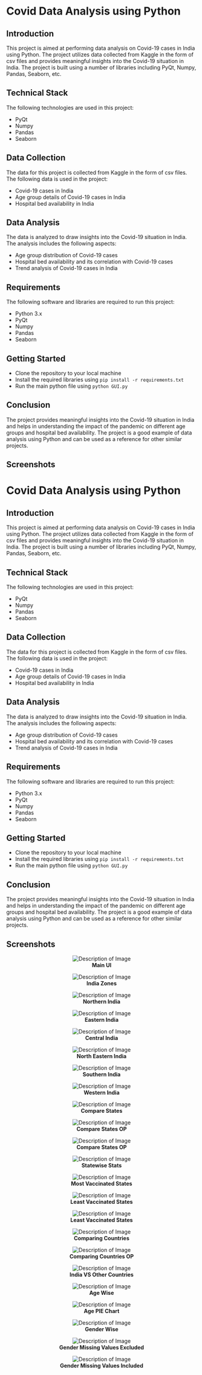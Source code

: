 # Covid Data Analysis using Python

## Introduction

This project is aimed at performing data analysis on Covid-19 cases in India using Python. The project utilizes data collected from Kaggle in the form of csv files and provides meaningful insights into the Covid-19 situation in India. The project is built using a number of libraries including PyQt, Numpy, Pandas, Seaborn, etc.

## Technical Stack

The following technologies are used in this project:

- PyQt
- Numpy
- Pandas
- Seaborn

## Data Collection

The data for this project is collected from Kaggle in the form of csv files. The following data is used in the project:

- Covid-19 cases in India
- Age group details of Covid-19 cases in India
- Hospital bed availability in India

## Data Analysis

The data is analyzed to draw insights into the Covid-19 situation in India. The analysis includes the following aspects:

- Age group distribution of Covid-19 cases
- Hospital bed availability and its correlation with Covid-19 cases
- Trend analysis of Covid-19 cases in India

## Requirements

The following software and libraries are required to run this project:

- Python 3.x
- PyQt
- Numpy
- Pandas
- Seaborn

## Getting Started

- Clone the repository to your local machine
- Install the required libraries using `pip install -r requirements.txt`
- Run the main python file using `python GUI.py`

## Conclusion

The project provides meaningful insights into the Covid-19 situation in India and helps in understanding the impact of the pandemic on different age groups and hospital bed availability. The project is a good example of data analysis using Python and can be used as a reference for other similar projects.

## Screenshots
<!-- include Figure_1.png from ScreenShots directory present in root directory -->

# Covid Data Analysis using Python

## Introduction

This project is aimed at performing data analysis on Covid-19 cases in India using Python. The project utilizes data collected from Kaggle in the form of csv files and provides meaningful insights into the Covid-19 situation in India. The project is built using a number of libraries including PyQt, Numpy, Pandas, Seaborn, etc.

## Technical Stack

The following technologies are used in this project:

- PyQt
- Numpy
- Pandas
- Seaborn

## Data Collection

The data for this project is collected from Kaggle in the form of csv files. The following data is used in the project:

- Covid-19 cases in India
- Age group details of Covid-19 cases in India
- Hospital bed availability in India

## Data Analysis

The data is analyzed to draw insights into the Covid-19 situation in India. The analysis includes the following aspects:

- Age group distribution of Covid-19 cases
- Hospital bed availability and its correlation with Covid-19 cases
- Trend analysis of Covid-19 cases in India

## Requirements

The following software and libraries are required to run this project:

- Python 3.x
- PyQt
- Numpy
- Pandas
- Seaborn

## Getting Started

- Clone the repository to your local machine
- Install the required libraries using `pip install -r requirements.txt`
- Run the main python file using `python GUI.py`

## Conclusion

The project provides meaningful insights into the Covid-19 situation in India and helps in understanding the impact of the pandemic on different age groups and hospital bed availability. The project is a good example of data analysis using Python and can be used as a reference for other similar projects.

## Screenshots

<!-- <h3 align="center">Main UI</h3> -->
<p align="center">
  <img src="ScreenShots/Main_Page.jpg" alt="Description of Image">
  <br>
  <strong>Main UI</strong>
</p>


<p align="center">
  <img src="ScreenShots/Indian_Zones.jpg" alt="Description of Image">
  <br>
  <strong>India Zones</strong>
</p>

<p align="center">
  <img src="ScreenShots/Northern_India.png" alt="Description of Image">
  <br>
  <strong>Northern India</strong>
</p>

<p align="center">
  <img src="ScreenShots/Eastern_India.png" alt="Description of Image">
  <br>
  <strong>Eastern India</strong>
</p>

<p align="center">
  <img src="ScreenShots/Central_India.png" alt="Description of Image">
  <br>
  <strong>Central India</strong>
</p>

<p align="center">
  <img src="ScreenShots/NE_India.png" alt="Description of Image">
  <br>
  <strong>North Eastern India</strong>
</p>

<p align="center">
  <img src="ScreenShots/Southern_India.png" alt="Description of Image">
  <br>
  <strong>Southern India</strong>
</p>

<p align="center">
  <img src="ScreenShots/Western_India.png" alt="Description of Image">
  <br>
  <strong>Western India</strong>
</p>

<p align="center">
  <img src="ScreenShots\Compare_States.jpg" alt="Description of Image">
  <br>
  <strong>Compare States</strong>
</p>

<p align="center">
  <img src="ScreenShots\Compare_States.jpg" alt="Description of Image">
  <br>
  <strong>Compare States OP</strong>
</p>

<p align="center">
  <img src="ScreenShots\Compare_two_States_OP.png" alt="Description of Image">
  <br>
  <strong>Compare States OP</strong>
</p>

<p align="center">
  <img src="ScreenShots\Statewise.jpg" alt="Description of Image">
  <br>
  <strong>Statewise Stats</strong>
</p>

<p align="center">
  <img src="ScreenShots\Most_Vaccination.png" alt="Description of Image">
  <br>
  <strong>Most Vaccinated States</strong>
</p>

<p align="center">
  <img src="ScreenShots\Least_Vaccination.png" alt="Description of Image">
  <br>
  <strong>Least Vaccinated States</strong>
</p>

<p align="center">
  <img src="ScreenShots\Least_Vaccination.png" alt="Description of Image">
  <br>
  <strong>Least Vaccinated States</strong>
</p>

<p align="center">
  <img src="ScreenShots\Compare_Countries.jpg" alt="Description of Image">
  <br>
  <strong>Comparing Countries</strong>
</p>

<p align="center">
  <img src="ScreenShots\Compare_2_Countries_OP.png" alt="Description of Image">
  <br>
  <strong>Comparing Countries OP</strong>
</p>

<p align="center">
  <img src="ScreenShots\India vs Other Countries.png" alt="Description of Image">
  <br>
  <strong>India VS Other Countries</strong>
</p>

<p align="center">
  <img src="ScreenShots\Age_Wise.jpg" alt="Description of Image">
  <br>
  <strong>Age Wise</strong>
</p>

<p align="center">
  <img src="ScreenShots\Age_Group_PIE.png" alt="Description of Image">
  <br>
  <strong>Age PIE Chart</strong>
</p>

<p align="center">
  <img src="ScreenShots\Gender_Wise.jpg" alt="Description of Image">
  <br>
  <strong>Gender Wise</strong>
</p>

<p align="center">
  <img src="ScreenShots\Gender_Missing_Value_Excluded.png" alt="Description of Image">
  <br>
  <strong>Gender Missing Values Excluded</strong>
</p>

<p align="center">
  <img src="ScreenShots\Gender_Missing_Value_Excluded.png" alt="Description of Image">
  <br>
  <strong>Gender Missing Values Included</strong>
</p>
